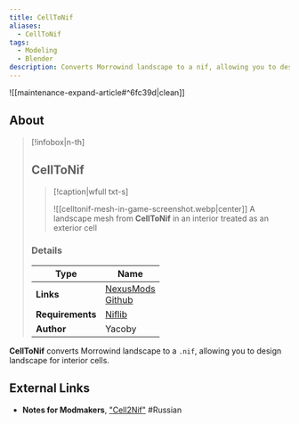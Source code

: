 ```yaml
---
title: CellToNif
aliases:
  - CellToNif
tags:
  - Modeling
  - Blender
description: Converts Morrowind landscape to a nif, allowing you to design landscape for interior cells.
---
```


![[maintenance-expand-article#^6fc39d|clean]]

## About

> [!infobox|n-th]
> 
> ## CellToNif
> 
> > [!caption|wfull txt-s]
> > 
> > ![[celltonif-mesh-in-game-screenshot.webp|center]]
> > A landscape mesh from **CellToNif** in an interior treated as an exterior cell
> 
> ### Details
> 
> | Type | Name |
> | --- | --- |
> | **Links** | [NexusMods](https://www.nexusmods.com/morrowind/mods/20928)<br>[Github](https://github.com/Yacoby/CellToNif) |
> | **Requirements** | [Niflib](https://github.com/niftools/niflib) |
> | **Author** | Yacoby |

**CellToNif** converts Morrowind landscape to a `.nif`, allowing you to design landscape for interior cells.

## External Links

- **Notes for Modmakers**, ["Cell2Nif"](https://morrowind-nif.github.io/Notes_EN/module_2_7_2_2_3_3.htm?ms=EgAAAAACAAAAAAAQAAAAAAAAAAAAAAJQCCA%3D&st=MA%3D%3D&sct=MA%3D%3D&mw=MjU2) #Russian 